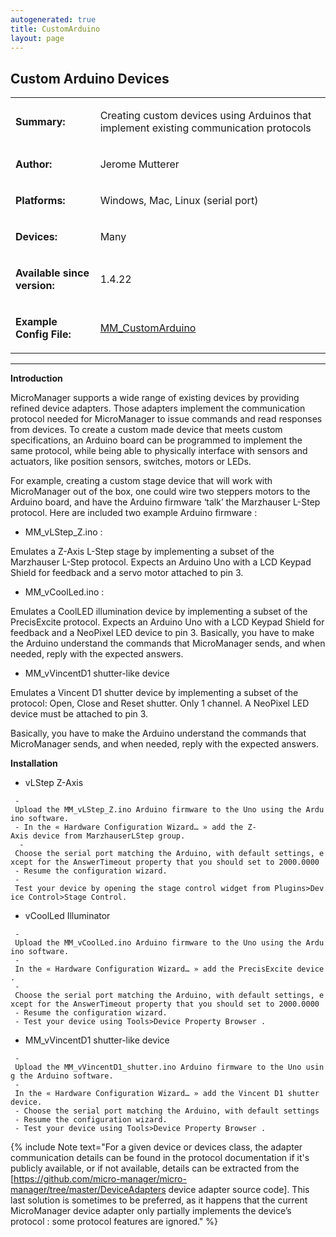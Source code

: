 ```yaml
---
autogenerated: true
title: CustomArduino
layout: page
---
```


## Custom Arduino Devices

<table cellspacing=3>

<tr>

<td markdown="1">

**Summary:**

</td>

<td markdown="1" valign="top">

Creating custom devices using Arduinos that implement existing
communication protocols

</td>

</tr>

<tr>

<td markdown="1">

**Author:**

</td>

<td markdown="1">

Jerome Mutterer

</td>

</tr>

<tr>

<td markdown="1">

**Platforms:**

</td>

<td markdown="1">

Windows, Mac, Linux (serial port)

</td>

</tr>

<tr>

<td markdown="1">

**Devices:**

</td>

<td markdown="1">

Many

</td>

</tr>

<tr>

<td markdown="1">

**Available since version:**

</td>

<td markdown="1">

1.4.22

</td>

</tr>

<tr>

<td markdown="1">

**Example Config File:**

</td>

<td markdown="1">

[MM\_CustomArduino](https://github.com/mutterer/MM_CustomArduino)

</td>

</tr>

</table>

-----

**Introduction**

MicroManager supports a wide range of existing devices by providing
refined device adapters. Those adapters implement the communication
protocol needed for MicroManager to issue commands and read responses
from devices. To create a custom made device that meets custom
specifications, an Arduino board can be programmed to implement the same
protocol, while being able to physically interface with sensors and
actuators, like position sensors, switches, motors or LEDs.

For example, creating a custom stage device that will work with
MicroManager out of the box, one could wire two steppers motors to the
Arduino board, and have the Arduino firmware ‘talk’ the Marzhauser
L-Step protocol. Here are included two example Arduino firmware :

  - MM\_vLStep\_Z.ino :

Emulates a Z-Axis L-Step stage by implementing a subset of the
Marzhauser L-Step protocol. Expects an Arduino Uno with a LCD Keypad
Shield for feedback and a servo motor attached to pin 3.

  - MM\_vCoolLed.ino :

Emulates a CoolLED illumination device by implementing a subset of the
PrecisExcite protocol. Expects an Arduino Uno with a LCD Keypad Shield
for feedback and a NeoPixel LED device to pin 3. Basically, you have to
make the Arduino understand the commands that MicroManager sends, and
when needed, reply with the expected answers.

  - MM\_vVincentD1 shutter-like device

Emulates a Vincent D1 shutter device by implementing a subset of the
protocol: Open, Close and Reset shutter. Only 1 channel. A NeoPixel LED
device must be attached to pin 3.

Basically, you have to make the Arduino understand the commands that
MicroManager sends, and when needed, reply with the expected answers.

**Installation**

  - vLStep Z-Axis

` - Upload the MM_vLStep_Z.ino Arduino firmware to the Uno using the Arduino software.`  
` - In the « Hardware Configuration Wizard… » add the Z-Axis device from MarzhauserLStep group.`  
`  - Choose the serial port matching the Arduino, with default settings, except for the AnswerTimeout property that you should set to 2000.0000 `  
` - Resume the configuration wizard.`  
` - Test your device by opening the stage control widget from Plugins>Device Control>Stage Control.`

  - vCoolLed Illuminator

` - Upload the MM_vCoolLed.ino Arduino firmware to the Uno using the Arduino software.`  
` - In the « Hardware Configuration Wizard… » add the PrecisExcite device.`  
` - Choose the serial port matching the Arduino, with default settings, except for the AnswerTimeout property that you should set to 2000.0000 `  
` - Resume the configuration wizard.`  
` - Test your device using Tools>Device Property Browser . `

  - MM\_vVincentD1 shutter-like device

` - Upload the MM_vVincentD1_shutter.ino Arduino firmware to the Uno using the Arduino software.`  
` - In the « Hardware Configuration Wizard… » add the Vincent D1 shutter device.`  
` - Choose the serial port matching the Arduino, with default settings`  
` - Resume the configuration wizard.`  
` - Test your device using Tools>Device Property Browser . `

{% include Note text="For a given device or devices class, the adapter communication details can be found in the protocol documentation if it's publicly available, or if not available, details can be extracted from the [https://github.com/micro-manager/micro-manager/tree/master/DeviceAdapters device adapter source code]. This last solution is sometimes to be preferred, as it happens that the current MicroManager device adapter only partially implements the device’s protocol : some protocol features are ignored." %}
